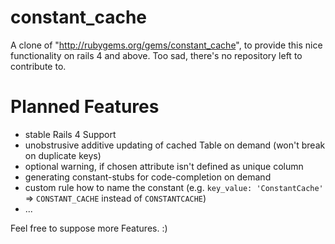 constant_cache
=============

A clone of "http://rubygems.org/gems/constant_cache", to provide this nice functionality on rails 4 and above. Too sad, there's no repository left to contribute to. 


Planned Features
================
- stable Rails 4 Support
- unobstrusive additive updating of cached Table on demand (won't break on duplicate keys)
- optional warning, if chosen attribute isn't defined as unique column
- generating constant-stubs for code-completion on demand
- custom rule how to name the constant (e.g. `key_value: 'ConstantCache'` => `CONSTANT_CACHE` instead of `CONSTANTCACHE`)
- ...

Feel free to suppose more Features. :)
